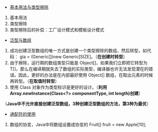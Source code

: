 - [基本用法与类型擦除](https://segmentfault.com/a/1190000005179142)
 1. 基本用法
 2. 类型擦除
 3. 类型擦除后的补偿：工厂设计模式和模板设计模式
 
- [泛型与数组](https://segmentfault.com/a/1190000005179147)
 1. 成功创建泛型数组的唯一方式是创建一个类型擦除的数组，然后转型，如代码： gia = (Generic<Integer>[])new Generic[SIZE]。（**在创建时转型**）
 2. 由于擦除，运行期的数组类型只能是 Object[]，如果我们立即把它转型为 T[]，那么在编译期就失去了数组的实际类型，编译器也许无法发现潜在的错误。因此，更好的办法是在内部最好使用 Object[] 数组，在取出元素的时候再转型。（**在取值时转型**）
 3. 使用 Class 对象作为类型标识是更好的设计。（**利用Array.newInstance(Class<?> componentType, int length)创建**）
 
 （**Java中不允许直接创建泛型数组，3种创建泛型数组的方法，第3种为最优**）
 
- [通配符的使用](https://segmentfault.com/a/1190000005337789)
 1. 数组的协变，Java中将数组设置成协变的 Fruit[] fruit = new Apple[10];



